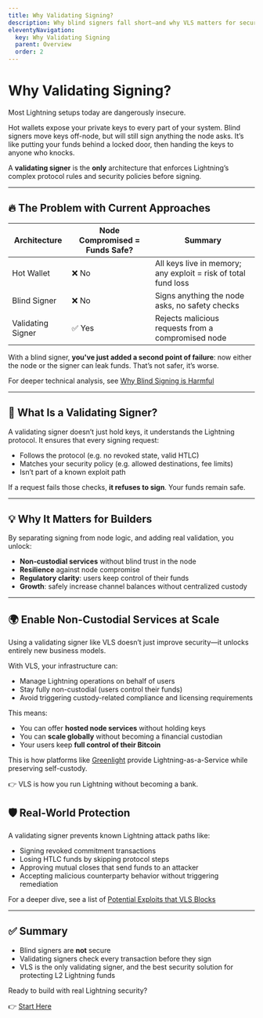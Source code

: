 ```yaml
---
title: Why Validating Signing?
description: Why blind signers fall short—and why VLS matters for secure Lightning
eleventyNavigation:
  key: Why Validating Signing
  parent: Overview
  order: 2
---
```


# Why Validating Signing?

Most Lightning setups today are dangerously insecure.

Hot wallets expose your private keys to every part of your system. Blind signers move keys off-node, but will still sign anything the node asks. It’s like putting your funds behind a locked door, then handing the keys to anyone who knocks.

A **validating signer** is the **only** architecture that enforces Lightning’s complex protocol rules and security policies before signing.

---

## 🔥 The Problem with Current Approaches

| Architecture       | Node Compromised = Funds Safe? | Summary                                |
|--------------------|-------------------------------|-------------------------------------------------|
| Hot Wallet         | ❌ No                         | All keys live in memory; any exploit = risk of total fund loss     |
| Blind Signer       | ❌ No                        | Signs anything the node asks, no safety checks   |
| Validating Signer  | ✅ Yes                         | Rejects malicious requests from a compromised node |

With a blind signer, **you've just added a second point of failure**: now either the node or the signer can leak funds. That’s not safer, it’s worse.

For deeper technical analysis, see [Why Blind Signing is Harmful](./blind-signing-deep-dive.md)

---

## 🧠 What Is a Validating Signer?

A validating signer doesn’t just hold keys, it understands the Lightning protocol. It ensures that every signing request:

- Follows the protocol (e.g. no revoked state, valid HTLC)
- Matches your security policy (e.g. allowed destinations, fee limits)
- Isn’t part of a known exploit path

If a request fails those checks, **it refuses to sign**. Your funds remain safe.

---

## 💡 Why It Matters for Builders

By separating signing from node logic, and adding real validation, you unlock:

- **Non-custodial services** without blind trust in the node
- **Resilience** against node compromise
- **Regulatory clarity**: users keep control of their funds
- **Growth**: safely increase channel balances without centralized custody

---

## 🌍 Enable Non-Custodial Services at Scale

Using a validating signer like VLS doesn’t just improve security—it unlocks entirely new business models.

With VLS, your infrastructure can:
- Manage Lightning operations on behalf of users
- Stay fully non-custodial (users control their funds)
- Avoid triggering custody-related compliance and licensing requirements

This means:
- You can offer **hosted node services** without holding keys
- You can **scale globally** without becoming a financial custodian
- Your users keep **full control of their Bitcoin**

This is how platforms like [Greenlight](https://vls.tech/posts/greenlight-case-study/) provide Lightning-as-a-Service while preserving self-custody.

👉 VLS is how you run Lightning without becoming a bank.


## 🛡️ Real-World Protection

A validating signer prevents known Lightning attack paths like:

- Signing revoked commitment transactions
- Losing HTLC funds by skipping protocol steps
- Approving mutual closes that send funds to an attacker
- Accepting malicious counterparty behavior without triggering remediation

For a deeper dive, see a list of [Potential Exploits that VLS Blocks](../Security/potential-exploits.md)

---

## ✅ Summary

- Blind signers are **not** secure
- Validating signers check every transaction before they sign
- VLS is the only validating signer, and the best security solution for protecting L2 Lightning funds

Ready to build with real Lightning security?

👉 [Start Here](../Get-Started/start-here.md)
